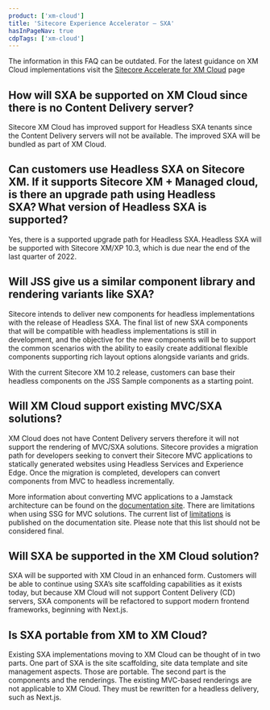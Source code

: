 ```yaml
---
product: ['xm-cloud']
title: 'Sitecore Experience Accelerator – SXA'
hasInPageNav: true
cdpTags: ['xm-cloud']
---
```

<Alert status="info">
  <AlertIcon />
    The information in this FAQ can be outdated. For the latest guidance on XM Cloud implementations visit the <a href="/learn/accelerate/xm-cloud">Sitecore Accelerate for XM Cloud</a> page
</Alert>

## How will SXA be supported on XM Cloud since there is no Content Delivery server?

Sitecore XM Cloud has improved support for Headless SXA tenants since the Content Delivery servers will not be available. The improved SXA will be bundled as part of XM Cloud.

## Can customers use Headless SXA on Sitecore XM. If it supports Sitecore XM + Managed cloud, is there an upgrade path using Headless SXA? What version of Headless SXA is supported?

Yes, there is a supported upgrade path for Headless SXA. Headless SXA will be supported with Sitecore XM/XP 10.3, which is due near the end of the last quarter of 2022.

## Will JSS give us a similar component library and rendering variants like SXA?

Sitecore intends to deliver new components for headless implementations with the release of Headless SXA. The final list of new SXA components that will be compatible with headless implementations is still in development, and the objective for the new components will be to support the common scenarios with the ability to easily create additional flexible components supporting rich layout options alongside variants and grids.

With the current Sitecore XM 10.2 release, customers can base their headless components on the JSS Sample components as a starting point.

## Will XM Cloud support existing MVC/SXA solutions?

XM Cloud does not have Content Delivery servers therefore it will not support the rendering of MVC/SXA solutions. Sitecore provides a migration path for developers seeking to convert their Sitecore MVC applications to statically generated websites using Headless Services and Experience Edge. Once the migration is completed, developers can convert components from MVC to headless incrementally.

More information about converting MVC applications to a Jamstack architecture can be found on the [documentation site](https://doc.sitecore.com/xp/en/developers/hd/190/sitecore-headless-development/converting-existing-sitecore-mvc-applications-to-the-jamstack-architecture-with-headless-rendering.html). There are limitations when using SSG for MVC solutions. The current list of [limitations](https://doc.sitecore.com/xp/en/developers/hd/190/sitecore-headless-development/limitations-and-workarounds-for-static-generation-of-mvc-apps-with-jss.html) is published on the documentation site. Please note that this list should not be considered final.

## Will SXA be supported in the XM Cloud solution?

SXA will be supported with XM Cloud in an enhanced form. Customers will be able to continue using SXA’s site scaffolding capabilities as it exists today, but because XM Cloud will not support Content Delivery (CD) servers, SXA components will be refactored to support modern frontend frameworks, beginning with Next.js.

## Is SXA portable from XM to XM Cloud?

Existing SXA implementations moving to XM Cloud can be thought of in two parts. One part of SXA is the site scaffolding, site data template and site management aspects. Those are portable. The second part is the components and the renderings. The existing MVC-based renderings are not applicable to XM Cloud. They must be rewritten for a headless delivery, such as Next.js.
